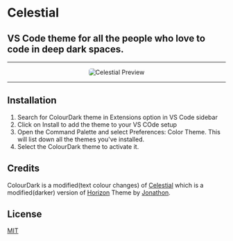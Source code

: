# Celestial
## VS Code theme for all the people who love to code in deep dark spaces.

----------

<p align="center">
  <img alt="Celestial Preview" src="https://github.com/apvarun/celestial-theme/raw/master/Preview.png" style="border-radius: 5px;">
</p>

----------

## Installation

1. Search for ColourDark theme in Extensions option in VS Code sidebar
2. Click on Install to add the theme to your VS COde setup
3. Open the Command Palette and select Preferences: Color Theme. This will list down all the themes you've installed.
4. Select the ColourDark theme to activate it.

## Credits

ColourDark is a modified(text colour changes) of [Celestial](https://marketplace.visualstudio.com/items?itemName=apvarun.celestial) which is a modified(darker) version of [Horizon](https://marketplace.visualstudio.com/items?itemName=jolaleye.horizon-theme-vscode) Theme by [Jonathon](https://marketplace.visualstudio.com/publishers/jolaleye).

## License

[MIT](LICENSE)
